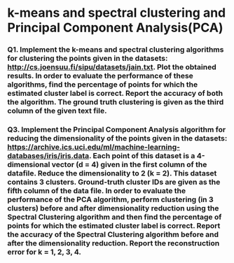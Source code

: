 # k-means and spectral clustering and Principal Component Analysis(PCA)

### Q1. Implement the k-means and spectral clustering algorithms for clustering the points given in the datasets: http://cs.joensuu.fi/sipu/datasets/jain.txt. Plot the obtained results. In order to evaluate the performance of these algorithms, find the percentage of points for which the estimated cluster label is correct. Report the accuracy of both the algorithm. The ground truth clustering is given as the third column of the given text file.


### Q3. Implement the Principal Component Analysis algorithm for reducing the dimensionality of the points given in the datasets: https://archive.ics.uci.edu/ml/machine-learning-databases/iris/iris.data. Each point of this dataset is a 4-dimensional vector (d = 4) given in the first column of the datafile. Reduce the dimensionality to 2 (k = 2). This dataset contains 3 clusters. Ground-truth cluster IDs are given as the fifth column of the data file. In order to evaluate the performance of the PCA algorithm, perform clustering (in 3 clusters) before and after dimensionality reduction using the Spectral Clustering algorithm and then find the percentage of points for which the estimated cluster label is correct. Report the accuracy of the Spectral Clustering algorithm before and after the dimensionality reduction. Report the reconstruction error for k = 1, 2, 3, 4. 
